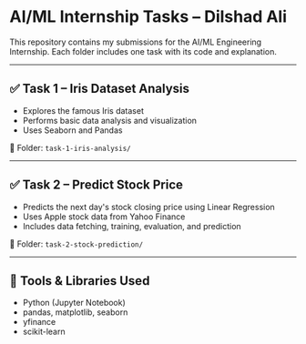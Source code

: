 # AI/ML Internship Tasks – Dilshad Ali

This repository contains my submissions for the AI/ML Engineering Internship. Each folder includes one task with its code and explanation.

---

## ✅ Task 1 – Iris Dataset Analysis
- Explores the famous Iris dataset
- Performs basic data analysis and visualization
- Uses Seaborn and Pandas

📂 Folder: `task-1-iris-analysis/`

---

## ✅ Task 2 – Predict Stock Price
- Predicts the next day's stock closing price using Linear Regression
- Uses Apple stock data from Yahoo Finance
- Includes data fetching, training, evaluation, and prediction

📂 Folder: `task-2-stock-prediction/`

---

## 🧠 Tools & Libraries Used
- Python (Jupyter Notebook)
- pandas, matplotlib, seaborn
- yfinance
- scikit-learn
